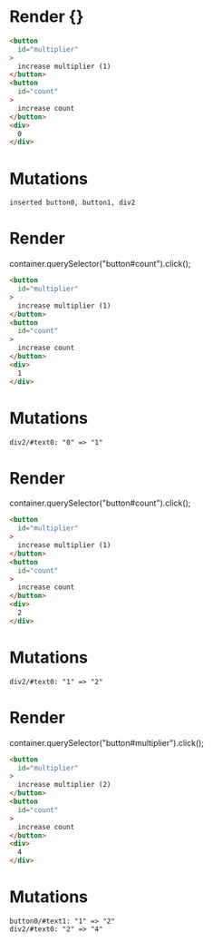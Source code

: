 # Render {}
```html
<button
  id="multiplier"
>
  increase multiplier (1)
</button>
<button
  id="count"
>
  increase count
</button>
<div>
  0
</div>
```

# Mutations
```
inserted button0, button1, div2
```


# Render 
container.querySelector("button#count").click();

```html
<button
  id="multiplier"
>
  increase multiplier (1)
</button>
<button
  id="count"
>
  increase count
</button>
<div>
  1
</div>
```

# Mutations
```
div2/#text0: "0" => "1"
```


# Render 
container.querySelector("button#count").click();

```html
<button
  id="multiplier"
>
  increase multiplier (1)
</button>
<button
  id="count"
>
  increase count
</button>
<div>
  2
</div>
```

# Mutations
```
div2/#text0: "1" => "2"
```


# Render 
container.querySelector("button#multiplier").click();

```html
<button
  id="multiplier"
>
  increase multiplier (2)
</button>
<button
  id="count"
>
  increase count
</button>
<div>
  4
</div>
```

# Mutations
```
button0/#text1: "1" => "2"
div2/#text0: "2" => "4"
```